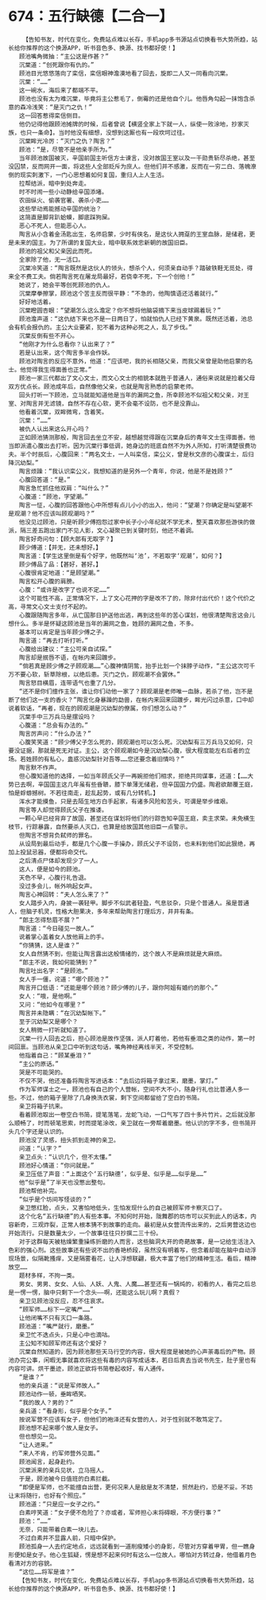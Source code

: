 # 674：五行缺德【二合一】
        【告知书友，时代在变化，免费站点难以长存，手机app多书源站点切换看书大势所趋，站长给你推荐的这个换源APP，听书音色多、换源、找书都好使！】
       顾池嘴角微抽：“主公这是作甚？”
       沉棠道：“创死跟你有仇的。”
       顾池目光悠悠落向了栾信，栾信眼神澹漠地看了回去，旋即二人又一同看向沉棠。
       沉棠：“……”
       这一碗水，海后来了都端不平。
       顾池也没有太为难沉棠，毕竟将主公惹毛了，倒霉的还是他自个儿。他唇角勾起一抹饱含杀意的森冷浅笑：“是灭门之仇！”
       这一回答惹得栾信侧目。
       他仍记得他跟顾池摊牌的时候，后者曾说【横竖全家上下就一人，纵使一败涂地，抄家灭族，也只一条命】。当时他没有细想，没想到这厮也有一段坎坷过往。
       沉棠眸光冷厉：“灭门之仇？陶言？”
       顾池：“是，尽管不是他亲手所为。”
       当年顾池故国被灭，辛国前国主听信方士谏言，没对故国王室以及一干勋贵斩尽杀绝，甚至没囚禁，反而网开一面，将这些人全部贬斥为庶人。但他们并不感激，反而在一穷二白、落魄潦倒的现实刺激下，一门心思想着如何复国，重归人上人生活。
       拉帮结派，暗中到处奔走。
       时不时闹一些小动静给辛国添堵。
       农田纵火、偷袭官署、袭杀小吏……
       这些举动焉能撼动辛国的统治？
       这简直是脚背趴蛤蟆，脚底踩狗屎。
       恶心不死人，但能恶心人。
       陶言从小含着金汤匙出生，名师启蒙，少时有侠名，是这伙人拥趸的王室血脉，是储君，更是未来的国主。为了所谓的复国大业，暗中联系效忠新朝的故国旧臣。
       顾池的祖父和父亲因此而死。
       全家除了他，无一活口。
       沉棠冷笑道：“陶言既然是这伙人的领头，想杀个人，何须亲自动手？踏破铁鞋无觅处，得来全不费工夫。倘若陶言死在屠龙局最好，若侥幸不死，下一个创他！”
       她说了，她会平等创死顾池的仇人。
       沉棠摩拳擦掌，顾池这个苦主反而很平静：“不急的，他陶慎语还活着就行。”
       好好地活着。
       沉棠瞪圆杏眼：“望潮怎么这么澹定？你不想将他脑袋摘下来当皮球踢着玩？”
       顾池澹声道：“这仇结下来也不是一日两日了，怕就怕仇人已经下黄泉。既然还活着，池总会有机会报仇的。主公大业要紧，犯不着为这种必死之人，乱了步伐。”
       沉棠反倒有些不开心。
       “他刚才为什么总看你？认出来了？”
       若是认出来，这个陶言多半会作妖。
       顾池对陶言的反应不意外，他道：“应该吧，我的长相随父亲，而我父亲曾是助他启蒙的名士。他觉得我生得面善也正常。”
       顾池一家三代都出了文心文士，而文心文士的相貌本就胜于普通人，通俗来说就是捡着父母双方优点长。顾池成年后，自然像他父亲，也就是陶言熟悉的启蒙老师。
       回头打听一下顾池，立马就能知道他是当年的漏网之鱼，所幸顾池不似祖父和父亲，对王室、对陶言并无滤镜，自然不存在心软，更不会毫不设防，也不是没靠山。
       他看着沉棠，双眸微弯，含着笑。
       沉棠：“……”
       被仇人认出来这么开心吗？
       正如顾池猜测那般，陶言回去坐立不安，越想越觉得跟在沉棠身后的青年文士生得面善。他当即派遣心腹出去打听。因为沉棠行事低调，她身边的班底自然不为外人所知，打听清楚很费功夫。半个时辰后，心腹回来：“两名文士，一人叫栾信，栾公义，曾是秋文彦的心腹谋士，后归降沉幼梨。”
       陶言烦躁：“我认识栾公义，我想知道的是另外一个青年，你说，他是不是姓顾？”
       心腹回答道：“是。”
       陶言急忙抓住他双肩：“叫什么？”
       心腹道：“顾池，字望潮。”
       陶言一怔，心腹的回答跟他心中所想有点儿小小的出入，他问：“望潮？你确定是叫望潮不是观潮？他不应该叫顾观潮吗？”
       他没见过顾池，只是听顾少傅抱怨过家中长子小小年纪就不学无术，整天喜欢那些游侠的做派，隔三差五跑出家门不见人影，文心凝聚已到关键时刻，他还不着调。
       陶言好奇问句：【顾大郎有无取字？】
       顾少傅道：【并无，还未想好。】
       陶言道：【学生这里倒是有个好字，他既然叫‘池’，不若取字‘观潮’，如何？】
       顾少傅品了品：【甚好，甚好。】
       心腹很肯定地道：“是顾望潮。”
       陶言松开心腹的肩膀。
       心腹：“或许是改字了也说不定……”
       这个可能性不高，正常情况下，上了文心花押的字是改不了的，除非付出代价！这个代价之高，寻常文心文士支付不起的。
       心腹跟随陶言多年，从亡国那日护送他出逃，再到这些年的苦心谋划，他很清楚陶言这会儿想什么。多半是怀疑这顾池是当年的漏网之鱼，姓顾的漏网之鱼，不多。
       基本可以肯定是当年顾少傅之子。
       陶言道：“再去打听打听。”
       心腹给出建议：“主公可亲自试探。”
       陶言却是抿唇不语，在帐内来回踱步。
       “倘若真是顾少傅之子顾观潮……”心腹神情阴鸷，抬手比划一个抹脖子动作，“主公这次可千万不要心软，斩草除根，以绝后患。灭门之仇，顾观潮不会罢休。”
       陶言怒目横眉，连带语气也重了几分。
       “还不是你们擅作主张，谁让你们动他一家了？顾观潮是老师唯一血脉，若杀了他，岂不是断了他们这一支的香火？”陶言化身暴躁的勐兽，在帐内来回来回踱步，眸光闪过杀意，口中却说着软话，“再者，现在的顾观潮是沉幼梨的僚属，你们想怎么动？”
       沉棠手中三万兵马是摆设吗？
       心腹道：“总会有办法的。”
       陶言厉声问：“什么办法？”
       心腹笑笑道：“顾少傅父子怎么死的，顾观潮也可以怎么死。沉幼梨有三万兵马又如何，只要没证据，那就是死无对证。主公，这个顾观潮如今是沉幼梨心腹，很大程度能左右后者的立场。若姓顾的有私心，蛊惑沉幼梨针对吾等……您还要念着旧情吗？”
       陶言默不作声。
       但心腹知道他的选择，一如当年顾氏父子一再婉拒他们相求，拒绝共同谋事，还道：【……大势已去啊，辛国国主这几年虽有些昏聩，膝下单薄无储君，但辛国国力仍盛。陶君欲颠覆王庭，怕是蜉蝣撼树。不若往南走，趁乱起势，或有几分转机。】
       浑水才能摸鱼，只是去陌生地方白手起家，有诸多风险和苦头，可谓是举步维艰。
       陶言等人却觉得顾氏父子在推诿。
       一颗心早已经背弃了故国，甚至还在谋划将他们的行踪告知辛国王庭，卖主求荣。未免横生枝节，行踪暴露，自然要杀人灭口，也算是给故国其他旧臣一点警示。
       但陶言不想背负弑师的罪名。
       从设局到最后动手，都是几个心腹一手操办，顾氏父子不设防，也未料到他们如此狠绝，再加上投鼠忌器，便都将命交代。
       之后清点尸体却发现少了一人。
       这人，便是如今的顾池。
       天色不早，心腹行礼告退。
       没过多会儿，帐外响起女声。
       陶言心神回转：“夫人怎么来了？”
       女人踏步入内，身披一袭轻甲。脚步不似武者轻盈，气息驳杂，只是个普通人。虽是普通人，但脑子机灵，性格大胆果决，多年来帮助陶言打理后方，井井有条。
       “郎主怎得愁眉不展？”
       陶言道：“今日碰见一故人。”
       说着掌心盖着女人放他肩上的手。
       “你猜猜，这人是谁？”
       女人自然猜不到，但能让陶言露出这般情绪的，这个故人不是麻烦就是大麻烦。
       “郎主不说，我如何能猜到？”
       陶言吐出名字：“是顾池。”
       女人手一僵，诧道：“哪个顾池？”
       陶言开口低语：“还能是哪个顾池？顾少傅的儿子，跟你阿姐有婚约的那个。”
       女人：“哦，是他啊。”
       又问：“他如今在哪里？”
       陶言并未隐瞒：“在沉幼梨帐下。”
       至于沉幼梨又是哪个？
       女人稍微一打听就知道了。
       沉棠一行人回去之后，担心顾池是故作坚强，派人盯着他，若他有垂泪之类的动作，第一时间回禀。当顾池从亲卫口中听到这句话，嘴角神经离线半天，不受控制。
       他指着自己：“顾某垂泪？”
       “主公的原话。”
       哭是不可能哭的。
       不仅不哭，他还准备将陶言写进话本：“去后边将箱子拿过来，磨墨，掌灯。”
       作为军师谋士之一，顾池也有自己的个人营帐，空间不大不小，随身行礼也比普通人多一些。不过，他的箱子里除了几身换洗衣裳，剩下空间都留给了空白的书简。
       亲卫将箱子抗来。
       看着顾池取出一卷空白书简，提笔落笔，龙蛇飞动，一口气写了四十多片竹片。之后就没那么顺畅了，时而顿笔思索，时而提笔涂改，亲卫就在一旁帮着磨墨。他认识的字不多，但书简开头几个字还是认识的。
       顾池没了灵感，扭头抓到走神的亲卫。
       问道：“认字？”
       亲卫点头：“认识几个，但不太懂。”
       顾池好心情道：“你问就是。”
       亲卫压低了声音：“上面这个‘五行缺德’，似乎是、似乎是……似乎是……”
       他“似乎是”了半天也没憋出整句。
       顾池帮他补完。
       “似乎是个坊间写怪谈的？”
       亲卫憋红脸，点头，又害怕地低头，生怕发现什么的自己被顾军师卡察灭口了。
       这个化名“五行缺德”的人有些本事。不知何时开始，陇舞郡的坊市可以买到此人的话本，内容新奇，三观炸裂，正常人根本猜不到故事的走向。最初是从女营流传出来的，之后男营这边也开始流行。只是数量太少，一个故事往往只抄撰二三十份。
       对于这群每天被枯燥繁重操练折磨的人而言，这些脑洞大开的奇葩故事，是一记给生活注入色彩的强心剂。这些故事还有些说不出的香艳桥段，虽然没有明着写，但念着却能在脑中自动浮现场景，似隔靴搔痒，又是隔雾看花，让人浮想联翩，极大丰富了他们的精神生活。看后，精神放空……
       题材多样，不拘一类。
       男女、男男、女女、人仙、人妖、人鬼、人魔……甚至还有一锅炖的，初看的人，看完之后总是一愣一愣，脑中只剩下一个念头——啊，还能这么玩儿啊？真假？
       亲卫见顾池没反应，忍不住哀求。
       “顾军师……标下一定嘴严……”
       让他闭嘴不只有灭口一条路。
       顾池道：“嘴严就行，磨墨。”
       亲卫忙不迭点头，只是心中也滴咕。
       主公知不知顾军师还有这个爱好？
       沉棠自然知道的，因为顾池那些天马行空的内容，很大程度是被她的心声荼毒后的产物。顾池办完公事，闲暇无事就喜欢将这些有毒的内容写成话本，若日后真去当说书先生，肚子里也有内容可讲。烘干墨迹，顾池正欲将书简卷起收好，有人通传。
       “是谁？”
       他的亲兵道：“说是军师故人。”
       顾池动作一顿，垂眸哂笑。
       “我的故人？男的？”
       亲兵道：“看身形，似乎是个女子。”
       按说军营不应该有女子，但他们的袍泽还有女营的人，对于性别就不敢笃定了。
       顾池想不起来哪个故人是女子。
       但也想见一见。
       “让人进来。”
       “来人不肯，约军师营外见面。”
       顾池闻言，起身赴约。
       沉棠派来的亲兵见状，立马摇人。
       于是，顾池被今日值班的白素拦截。
       “即便是军师，也不能擅自出营，更何况来人是敌是友不清楚，贸然赴约，恐是不妥。不妨让末将随行，也好有个照应。”
       顾池道：“只是应一女子之约。”
       白素哼笑道：“女子便不危险了？亦或者，军师担心末将碍眼，不方便行事？”
       顾池：“……”
       无奈，只能带着白素一块儿去。
       不过白素并不显露人前，只暗中保护。
       顾池孤身一人去约定地点，远远就看到一道削瘦矮小的身影，尽管对方穿着甲胃，但一瞧身形便知是女子。他心生狐疑，愣是想不起来何时有这么一位故人。哪怕对方转过身，他借着月色看清对方的容貌。
       “这位……将军是谁？”
       【告知书友，时代在变化，免费站点难以长存，手机app多书源站点切换看书大势所趋，站长给你推荐的这个换源APP，听书音色多、换源、找书都好使！】